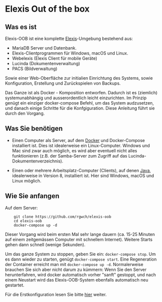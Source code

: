 # Elexis Out of the box

## Was es ist

Elexis-OOB ist eine komplette [Elexis](http://elexis.info)-Umgebung bestehend aus:

* MariaDB Server und Datenbank.
* Elexis-Clientprogrammen für Windows, macOS und Linux.
* Webelexis (Elexis Client für mobile Geräte)
* Lucinda (Dokumentenverwaltung)
* PACS (Bildverwaltung)

Sowie einer Web-Oberfläche zur initialien Einrichtung des Systems, sowie Konfiguration, Erstellung und Zurückspielen von Backups.

Das Ganze ist als Docker - Komposition entworfen. Dadurch ist es (ziemlich) systemunabhängig und ausserordentlich leicht einzurichten. Im Prinzip genügt ein einziger docker-compose Befehl, um das System audzusetzen, und danach einige Schritte für die Konfgiguration. Diese Anleitung führt sie durch den Vorgang.

## Was Sie benötigen

* Einen Computer als Server, auf dem [Docker](http://docker.io) und Docker-Compose installiert ist. Dies ist idealerweise ein Linux-Computer. Windows und Mac sind zwar auch möglich, es wird aber eventuell nicht alles funktionieren (z.B. der Samba-Server zum Zugriff auf das Lucinda-Dokumentenverzeichnis).

* Einen oder mehrere Arbeitsplatz-Computer (Clients), auf denen [Java](http://java.sun.com), idealerweise in Version 8, installiert ist. Hier sind Windows, macOS und Linux möglich.

## Wie Sie anfangen

Auf dem Server:

        git clone https://github.com/rgwch/elexis-oob
        cd elexis-oob
        docker-compose up -d

Dieser Vorgang wird beim ersten Mal sehr lange dauern (ca. 15-25 Minuten auf einem zeitgemässen Computer mit schnellem Internet). Weitere Starts gehen dann schnell (wenige Sekunden).

Um das ganze System zu stoppen, geben Sie ein: `docker-compose stop`. Um es dann wieder zu starten, genügt `docker-compose start`. Eine Regeneration der Container erreicht man mit `docker-compose up -d`. Normalerweise brauchen Sie sich aber nicht darum zu kümmern: Wenn Sie den Server herunterfahren, wird docker automatisch vorher "sanft" gestoppt, und nach einem Neustart wird das Elexis-OOB-System ebenfalls automatisch neu gestartet.


Für die Erstkonfiguration lesen Sie bitte [hier](config.md) weiter.

